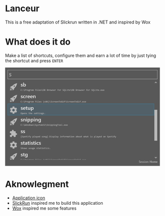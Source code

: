 # Lanceur
This is a free adaptation of Slickrun written in .NET and inspired by Wox

# What does it do

Make a list of shortcuts, configure them and earn a lot of time by just tying the shortcut and press `ENTER`

![img](/doc/assets/Lanceur.png)


# Aknowlegment
* [Application icon](https://fr.seaicons.com/le-lanceur-icone-2)
* [SlickRun](https://bayden.com/SlickRun/) inspired me to build this application
* [Wox](https://github.com/Wox-launcher/Wox) inspired me some features
